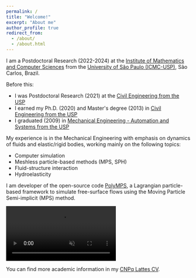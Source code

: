 ```yaml
---
permalink: /
title: "Welcome!"
excerpt: "About me"
author_profile: true
redirect_from: 
  - /about/
  - /about.html
---
```


I am a Postdoctoral Research (2022-2024) at the [Institute of Mathematics and Computer Sciences](https://www.icmc.usp.br/en) from the [University of São Paulo (ICMC-USP)](http://www.saocarlos.usp.br/welcome-to-usp-sao-carlos), São Carlos, Brazil. 

Before this:

* I was Postdoctoral Research (2021) at the [Civil Engineering from the USP](http://ppgec.poli.usp.br/en)
* I earned my Ph.D. (2020) and Master's degree (2013) in [Civil Engineering from the USP](http://ppgec.poli.usp.br/en) 
* I graduated (2009) in [Mechanical Engineering - Automation and Systems from the USP](http://www.pmr.poli.usp.br)

My experience is in the Mechanical Engineering with emphasis on dynamics of fluids and elastic/rigid bodies, working mainly on the following topics: 

* Computer simulation
* Meshless particle-based methods (MPS, SPH)
* Fluid-structure interaction
* Hydroelasticity

I am developer of the open-source code [PolyMPS](https://github.com/rubensamarojr/polymps), a Lagrangian particle-based framework to simulate free-surface flows using the Moving Particle Semi-implicit (MPS) method.

<video src="https://user-images.githubusercontent.com/20632175/182661348-2c7ec66c-f9c3-4e97-bbe5-382a4942ca4e.mp4" playsinline autoplay muted loop controls="controls" style="max-width: 700px;">
</video>


You can find more academic information in my [CNPq Lattes CV](http://lattes.cnpq.br/5261068221495559).